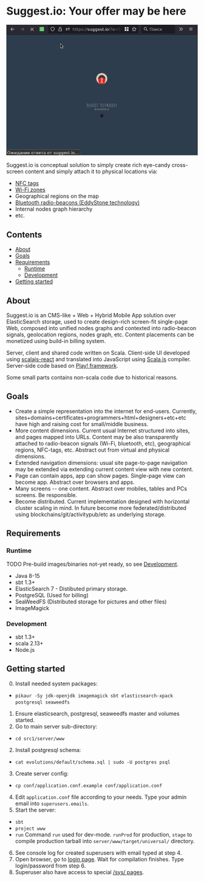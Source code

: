 # Suggest.io: Your offer may be here

![Suggest.io showcase](doc/images/showcase-demo-moscow-2021.gif)

Suggest.io is conceptual solution to simply create rich eye-candy cross-screen content and
simply attach it to physical locations via:
- [NFC tags](doc/tech/nfc.md)
- [Wi-Fi zones](doc/tech/wifi.md)
- Geographical regions on the map
- [Bluetooth radio-beacons (EddyStone technology)](doc/tech/bluetooth-beacons.md)
- Internal nodes graph hierarchy
- etc.

## Contents

- [About](#about)
- [Goals](#goals)
- [Requirements](#requirements)
  - [Runtime](#runtime)
  - [Development](#development)
- [Getting started](#getting-started)


## About

Suggest.io is an CMS-like + Web + Hybrid Mobile App solution over ElasticSearch storage, used to create design-rich
screen-fit single-page Web, composed into unified nodes graphs and contexted into radio-beacon signals,
geolocation regions, nodes graph, etc. Content placements can be monetized using build-in billing system.

Server, client and shared code written on Scala.
Client-side UI developed using [scalajs-react](https://github.com/japgolly/scalajs-react/)
and translated into JavaScript using [Scala.js](https://www.scala-js.org/) compiler.
Server-side code based on [Play! framework](https://playframework.com/).

Some small parts contains non-scala code due to historical reasons.

## Goals
- Create a simple representation into the internet for end-users.
  Currently, sites+domains+certificates+programmers+html+designers+etc+etc have
  high and raising cost for small/middle business.
- More content dimensions.
  Current usual Internet structured into sites, and pages mapped into URLs.
  Content may be also transparently attached to radio-beacon signals (Wi-Fi, bluetooth, etc), geographical regions, NFC-tags, etc.
  Abstract out from virtual and physical dimensions.
- Extended navigation dimensions: usual site page-to-page navigation may be extended via extending current content view
  with new content.
- Page can contain apps, app can show pages. Single-page view can become app. Abstract over browsers and apps.
- Many screens -- one content. Abstract over mobiles, tables and PCs screens. Be responsible.
- Become distributed. Current implementation designed with horizontal cluster scaling in mind.
  In future become more federated/distributed using blockchains/git/activitypub/etc as underlying storage.


## Requirements

### Runtime
TODO Pre-build images/binaries not-yet ready, so see [Development](#development).
- Java 8-15
- sbt 1.3+
- ElasticSearch 7 - Distibuted primary storage.
- PostgreSQL (Used for billing)
- SeaWeedFS (Distributed storage for pictures and other files)
- ImageMagick

### Development
- sbt 1.3+
- scala 2.13+
- Node.js

## Getting started
0. Install needed system packages:
  - `pikaur -Sy jdk-openjdk imagemagick sbt elasticsearch-xpack postgresql seaweedfs`
1. Ensure elasticsearch, postgresql, seaweedfs master and volumes started.
2. Go to main server sub-directory:
  - `cd src1/server/www`
2. Install postgresql schema:
  - `cat evolutions/default/schema.sql | sudo -U postgres psql`
3. Create server config:
  - `cp conf/application.conf.example conf/application.conf`
4. Edit `application.conf` file according to your needs. Type your admin email into `superusers.emails`.
5. Start the server:
  - `sbt`
  - `project www`
  - `run`
    Command `run` used for dev-mode.
    `runProd` for production,
    `stage` to compile production tarball into `server/www/target/universal/` directory.
6. See console log for created superusers with email typed at step 4.
7. Open browser, go to [login page](http://localhost:9000/id). Wait for compilation finishes. Type login/password from step 6.
8. Superuser also have access to special [/sys/ pages](http://localhost:9000/sys).

